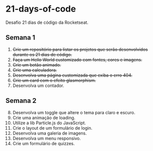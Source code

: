 # 21-days-of-code
Desafio 21 dias de código da Rocketseat.

## Semana 1
1. ~~Crie um repositório para listar os projetos que serão desenvolvidos durante os 21 dias de código.~~
2. ~~Faça um Hello World customizado com fontes, cores e imagens.~~
3. ~~Crie um botão animado.~~
4. ~~Crie uma calculadora.~~
5. ~~Desenvolva uma página customizada que exiba o erro 404.~~
6. ~~Crie um card com o efeito glasmorphism.~~
7. Desenvolva um contador.

## Semana 2
8. Desenvolva um toggle que altere o tema para claro e escuro.
9. Crie uma animação de loading.
10. Utilize a lib Particle.js do JavaScript.
11. Crie o layout de um formulário de login.
12. Desenvolva uma galeria de imagens.
13. Desenvolva um menu responsivo.
14. Crie um formulário de quizzes.
